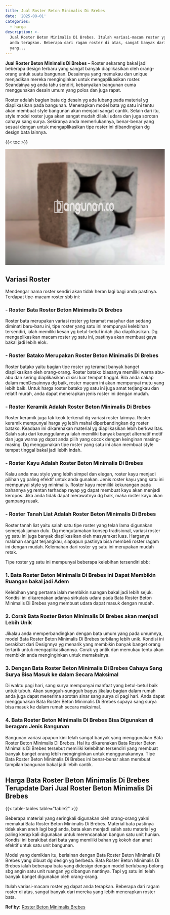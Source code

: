 ```yaml
---
title: Jual Roster Beton Minimalis Di Brebes
date: '2025-08-01'
categories:
  - harga
description: >-
  Jual Roster Beton Minimalis Di Brebes. Itulah variasi-macam roster yg dapat
  anda terapkan. Beberapa dari ragam roster di atas, sangat banyak dari mereka
  yang...
---
```


**Jual Roster Beton Minimalis Di Brebes** – Roster sekarang bakal jadi beberapa design terbaru yang sangat banyak diaplikasikan oleh orang-orang untuk suatu bangunan. Desainnya yang memukau dan unique menjadikan mereka menginginkan untuk mengaplikasikan roster. Seandainya yg anda tahu sendiri, kebanyakan bangunan cuma menggunakan desain umum yang polos dan juga rapat.

Roster adalah bagian bata dg desain yg ada lubang pada material yg diaplikasikan pada bangunan. Menerapkan model bata yg satu ini tentu akan membuat style bangunan akan menjadi sangat cantik. Selain dari itu, style model roster juga akan sangat mudah dilalui udara dan juga sorotan cahaya sang surya. Sekiranya anda memerlukannya, benar-benar yang sesuai dengan untuk mengaplikasikan tipe roster ini dibandingkan dg design bata lainnya.

{{< toc >}}

![Jual Roster Beton Minimalis Di Brebes](/images/bata-roster-minimalis-23.png)

## Variasi Roster

Mendengar nama roster sendiri akan tidak heran lagi bagi anda pastinya. Terdapat tipe-macam roster sbb ini:

### \- Roster Bata Roster Beton Minimalis Di Brebes

Roster bata merupakan variasi roster yg teramat masyhur dan sedang diminati baru-baru ini, tipe roster yang satu ini mempunyai kelebihan tersendiri, ialah memiliki kesan yg betul-betul indah jika diaplikasikan. Dg mengaplikasikan macam roster yg satu ini, pastinya akan membuat gaya bakal jadi lebih elok.

### \- Roster Batako Merupakan Roster Beton Minimalis Di Brebes

Roster batako yaitu bagian tipe roster yg teramat banyak banget diaplikasikan oleh orang-orang. Roster batako biasanya memiliki warna abu-abu dan sering diaplikasikan di sisi luar tempat tinggal. Bila anda cakap dalam menDesainnya dg baik, roster macam ini akan mempunyai mutu yang lebih baik. Untuk harga roster batako yg satu ini juga amat terjangkau dan relatif murah, anda dapat menerapkan jenis roster ini dengan mudah.

### \- Roster Keramik Adalah Roster Beton Minimalis Di Brebes

Roster keramik juga tak keok terkenal dg variasi roster lainnya. Roster keramik mempunyai harga yg lebih mahal diperbandingkan dg roster batako. Keadaan ini dikarenakan material yg diaplikasikan lebih berkwalitas. Salah satu dari keunggulannya ialah memiliki banyak banget alternatif motif dan juga warna yg dapat anda pilih yang cocok dengan keinginan masing-masing. Dg menggunakan tipe roster yang satu ini akan membuat style tempat tinggal bakal jadi lebih indah.

### \- Roster Kayu Adalah Roster Beton Minimalis Di Brebes

Kalau anda mau style yang lebih simpel dan elegan, roster kayu menjadi pilihan yg paling efektif untuk anda gunakan. Jenis roster kayu yang satu ini mempunyai style yg minimalis. Roster kayu memiliki kekurangan pada bahannya yg rentan terhadap rayap yg dapat membuat kayu akan menjadi keropos. Jika anda tidak dapat merawatnya dg baik, maka roster kayu akan gampang rusak.

### \- Roster Tanah Liat Adalah Roster Beton Minimalis Di Brebes

Roster tanah liat yaitu salah satu tipe roster yang telah lama digunakan semenjak jaman dulu. Dg mengutamakan konsep tradisional, variasi roster yg satu ini juga banyak diaplikasikan oleh masyarakat luas. Harganya malahan sangat terjangkau, siapapun pastinya bisa membeli roster ragam ini dengan mudah. Kelemahan dari roster yg satu ini merupakan mudah retak.

Tipe roster yg satu ini mempunyai beberapa kelebihan tersendiri sbb:

### 1\. Bata Roster Beton Minimalis Di Brebes ini Dapat Membikin Ruangan bakal jadi Adem

Kelebihan yang pertama ialah membikin ruangan bakal jadi lebih sejuk. Kondisi ini dikarenakan adanya sirkulais udara pada Bata Roster Beton Minimalis Di Brebes yang membuat udara dapat masuk dengan mudah.

### 2\. Corak Bata Roster Beton Minimalis Di Brebes akan menjadi Lebih Unik

Jikalau anda memperbandingkan dengan bata umum yang pada umumnya, model Bata Roster Beton Minimalis Di Brebes terbilang lebih unik. Kondisi ini berakibat dari Designnya yg menarik yang membikin banyak banget orang tertarik untuk mengaplikasikannya. Corak yg antik dan memukau tentu akan membikin anda menginginkan untuk memakainya.

### 3\. Dengan Bata Roster Beton Minimalis Di Brebes Cahaya Sang Surya Bisa Masuk ke dalam Secara Maksimal

Di waktu pagi hari, sang surya mempunyai manfaat yang betul-betul baik untuk tubuh. Akan sungguh-sungguh bagus jikalau bagian dalam rumah anda juga dapat menerima sorotan sinar sang surya di pagi hari. Anda dapat menggunakan Bata Roster Beton Minimalis Di Brebes supaya sang surya bisa masuk ke dalam rumah secara maksimal.

### 4\. Bata Roster Beton Minimalis Di Brebes Bisa Digunakan di beragam Jenis Bangunan

Bangunan variasi apapun kini telah sangat banyak yang menggunakan Bata Roster Beton Minimalis Di Brebes. Hal itu dikarenakan Bata Roster Beton Minimalis Di Brebes tersebut memiliki kelebihan tersendiri yang membuat banyak banget orang lebih menginginkan untuk menggunakannya. Tipe Bata Roster Beton Minimalis Di Brebes ini benar-benar akan membuat tampilan bangunan bakal jadi lebih cantik.

## Harga Bata Roster Beton Minimalis Di Brebes Terupdate Dari Jual Roster Beton Minimalis Di Brebes

{{< table-tables table="table2" >}}

Beberapa material yang seringkali digunakan oleh orang-orang yakni memakai Bata Roster Beton Minimalis Di Brebes. Material bata pastinya tidak akan aneh lagi bagi anda, bata akan menjadi salah satu material yg paling kerap kali digunakan untuk merencanakan bangun satu unit hunian. Kondisi ini berakibat dari bata yang memiliki bahan yg kokoh dan amat efektif untuk satu unit bangunan.

Model yang demikian itu, berlainan dengan Bata Roster Beton Minimalis Di Brebes yang dibuat dg design yg berbeda. Bata Roster Beton Minimalis Di Brebes ialah beberapa bata yang didesign dengan model berlubang-bolong sbg angin satu unit ruangan yg dibangun nantinya. Tapi yg satu ini telah banyak banget digunakan oleh orang-orang.

Itulah variasi-macam roster yg dapat anda terapkan. Beberapa dari ragam roster di atas, sangat banyak dari mereka yang lebih menerapkan roster bata.

**Ref by:** [Roster Beton Minimalis Brebes](https://id.wikipedia.org/wiki/Roster)

